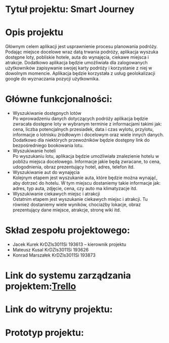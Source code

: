 <h1 id="header-1">Tytuł projektu: Smart Journey</h1>
<h1 id="header-1">Opis projektu</h1>
<p>Głównym celem aplikacji jest usprawnienie procesu planowania podróży. Podając miejsce docelowe wraz datą trwania podróży, aplikacja wyszuka dostępne loty, pobliskie hotele, auta do wynajęcia, ciekawe miejsca i atrakcje. Dodatkowo aplikacja będzie umożliwiała dla zalogowanych użytkowników zapisywanie swojej karty podróży i korzystanie z niej w dowolnym momencie.  Aplikacja będzie korzystała z usług geolokalizacji google do wyznaczania pozycji użytkownika.</p>

<h1 id="header-1">Główne funkcjonalności:</h1>
<ul>
<li>Wyszukiwanie dostępnych lotów<br>
Po wprowadzeniu danych dotyczących podróży aplikacja będzie zwracała dostępne loty w wybranym terminie z informacjami takimi jak: cena, liczba potencjalnych przesiadek, data i czas wylotu, przylotu, informacje o lotnisku źródłowym i docelowym oraz wiele innych danych. Dodatkowo dla niektórych przewoźników będzie dostępny link do bezpośredniego bookowania lotu.</li>

<li>Wyszukiwanie hoteli<br>
Po wyszukaniu lotu, aplikacja będzie umożliwiała znalezienie hotelu w pobliżu miejsca docelowego. Informacje jakie będą zwracane, to cena, udogodnienia, obraz prezentujący hotel, adres, telefon itd.</li>

<li>Wyszukiwanie aut do wynajęcia<br>
Kolejnym etapem jest wyszukanie auta, które będzie można wynająć, aby dotrzeć do hotelu. W tym miejscu dostaniemy takie informacje jak: adres, typ auta, zdjęcie, cena, czy auto ma klimatyzacje itd.</li>

<li>Wyszukiwanie ciekawych miejsc i atrakcji<br>
Ostatnim etapem jest wyszukanie ciekawych miejsc i atrakcji. Tu również dostaniemy wiele wyników, chociażby lokacje, obraz prezentujący dane miejsce, atrakcje, stronę wiki itd.</li>
</ul>

<h1 id="header-1">Skład zespołu projektowego:</h1>
<ul>
<li>Jacek Kurek KrDZIs3011Si  193613  – kierownik projektu</li>
<li>Mateusz Kusal KrDZIs3011Si 193626</li>
<li>Konrad Marszałek KrDZIs3011Si 193873</li>
</ul>

<h1 id="header-1">Link do systemu zarządzania projektem:<a href="https://trello.com/b/HFT6o7TD/smartjourney">Trello</a></h1>
<h1 id="header-1">Link do witryny projektu: </h1>
<h1 id="header-1">Prototyp projektu:</h1>
